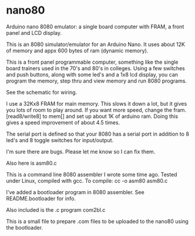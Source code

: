 # nano80
Arduino nano 8080 emulator: a single board computer with FRAM, a front panel and LCD display.

This is an 8080 simulator/emulator for an Arduino Nano. It uses about 12K of memory and
appx 600 bytes of ram (dynamic memory).

This is a front panel programmable computer, something like the single board trainers used in the 
70's and 80's in colleges. Using a few switches and push buttons, along with some led's and a 
1x8 lcd display, you can program the memory, step thru and view memory and run 8080 programs.

See the schematic for wiring. 

I use a 32Kx8 FRAM for main memory. This slows it down a lot, but it gives you lots of room
to play around. If you want more speed, change the fram.[read8/write8] to mem[] and set up
about 1K of arduino ram. Doing this gives a speed improvement of about 4.5 times.

The serial port is defined so that your 8080 has a serial port in addition to 8 led's and 8 
toggle switches for input/output.

I'm sure there are bugs. Please let me know so I can fix them.

Also here is asm80.c

This is a command line 8080 assembler I wrote some time ago. Tested under Linux, compiled with gcc.
To compile: cc -o asm80 asm80.c

I've added a bootloader program in 8080 assembler. See README.bootloader for info.

Also included is the .c program com2bl.c

This is a small file to prepare .com files to be uploaded to the nano80 using the bootloader.



